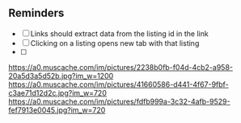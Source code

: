 ## Reminders

- [ ] Links should extract data from the listing id in the link
- [ ] Clicking on a listing opens new tab with that listing
- [ ]



https://a0.muscache.com/im/pictures/2238b0fb-f04d-4cb2-a958-20a5d3a5d52b.jpg?im_w=1200
https://a0.muscache.com/im/pictures/41660586-d441-4f67-9fbf-c3ae71d12d2c.jpg?im_w=720
https://a0.muscache.com/im/pictures/fdfb999a-3c32-4afb-9529-fef7913e0045.jpg?im_w=720